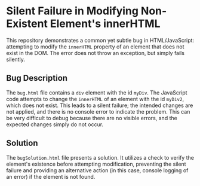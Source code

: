 # Silent Failure in Modifying Non-Existent Element's innerHTML

This repository demonstrates a common yet subtle bug in HTML/JavaScript: attempting to modify the `innerHTML` property of an element that does not exist in the DOM.  The error does not throw an exception, but simply fails silently.

## Bug Description

The `bug.html` file contains a `div` element with the id `myDiv`.  The JavaScript code attempts to change the `innerHTML` of an element with the id `myDiv2`, which does not exist. This leads to a silent failure; the intended changes are not applied, and there is no console error to indicate the problem.  This can be very difficult to debug because there are no visible errors, and the expected changes simply do not occur.

## Solution

The `bugSolution.html` file presents a solution.  It utilizes a check to verify the element's existence before attempting modification, preventing the silent failure and providing an alternative action (in this case, console logging of an error) if the element is not found.
